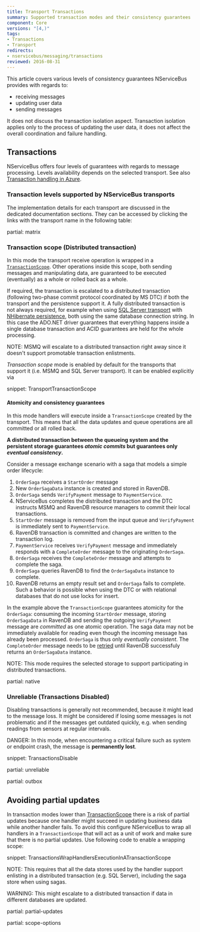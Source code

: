 ```yaml
---
title: Transport Transactions
summary: Supported transaction modes and their consistency guarantees
component: Core
versions: "[4,)"
tags:
- Transactions
- Transport
redirects:
- nservicebus/messaging/transactions
reviewed: 2016-08-31
---
```


This article covers various levels of consistency guarantees NServiceBus provides with regards to:

 * receiving messages
 * updating user data
 * sending messages

It does not discuss the transaction isolation aspect. Transaction isolation applies only to the process of updating the user data, it does not affect the overall coordination and failure handling.


## Transactions

NServiceBus offers four levels of guarantees with regards to message processing. Levels availability depends on the selected transport. See also [Transaction handling in Azure](/nservicebus/azure/understanding-transactionality-in-azure.md).


### Transaction levels supported by NServiceBus transports

The implementation details for each transport are discussed in the dedicated documentation sections. They can be accessed by clicking the links with the transport name in the following table:

partial: matrix


### Transaction scope (Distributed transaction)

In this mode the transport receive operation is wrapped in a [`TransactionScope`](https://msdn.microsoft.com/en-us/library/system.transactions.transactionscope). Other operations inside this scope, both sending messages and manipulating data, are guaranteed to be executed (eventually) as a whole or rolled back as a whole.

If required, the transaction is escalated to a distributed transaction (following two-phase commit protocol coordinated by MS DTC) if both the transport and the persistence support it. A fully distributed transaction is not always required, for example when using [SQL Server transport](/nservicebus/sqlserver/) with [NHibernate persistence](/nservicebus/nhibernate/), both using the same database connection string. In this case the ADO.NET driver guarantees that everything happens inside a single database transaction and ACID guarantees are held for the whole processing.

NOTE: MSMQ will escalate to a distributed transaction right away since it doesn't support promotable transaction enlistments.

*Transaction scope* mode is enabled by default for the transports that support it (i.e. MSMQ and SQL Server transport). It can be enabled explicitly via

snippet: TransportTransactionScope


#### Atomicity and consistency guarantees

In this mode handlers will execute inside a `TransactionScope` created by the transport. This means that all the data updates and queue operations are all committed or all rolled back.

**A distributed transaction between the queueing system and the persistent storage guarantees _atomic commits_ but guarantees only _eventual consistency_.**

Consider a message exchange scenario with a saga that models a simple order lifecycle:

1. `OrderSaga` receives a `StartOrder` message
1. New `OrderSagaData` instance is created and stored in RavenDB.
1. `OrderSaga` sends `VerifyPayment` message to `PaymentService`.
1. NServiceBus completes the distributed transaction and the DTC instructs MSMQ and RavenDB resource managers to commit their local transactions.
1. `StartOrder` message is removed from the input queue and `VerifyPayment` is immediately sent to `PaymentService`.
1. RavenDB transaction is committed and changes are written to the transaction log.
1. `PaymentService` receives `VerifyPayment` message and immediately responds with a `CompleteOrder` message to the originating `OrderSaga`.
1. `OrderSaga` receives the `CompleteOrder` message and attempts to complete the saga.
1. `OrderSaga` queries RavenDB to find the `OrderSagaData` instance to complete.
1. RavenDB returns an empty result set and `OrderSaga` fails to complete. Such a behavior is possible when using the DTC or with relational databases that do not use locks for insert.

In the example above the `TransactionScope` guarantees atomicity for the `OrderSaga`: consuming the incoming `StartOrder` message, storing `OrderSagaData` in RavenDB and sending the outgoing `VerifyPayment` message are _committed_ as one atomic operation. The saga data may not be immediately available for reading even though the incoming message has already been processed. `OrderSaga` is thus only _eventually consistent_. The `CompleteOrder` message needs to be [retried](/nservicebus/recoverability/) until RavenDB successfuly returns an `OrderSagaData` instance.

NOTE: This mode requires the selected storage to support participating in distributed transactions.

partial: native

### Unreliable (Transactions Disabled)

Disabling transactions is generally not recommended, because it might lead to the message loss. It might be considered if losing some messages is not problematic and if the messages get outdated quickly, e.g. when sending readings from sensors at regular intervals.

DANGER: In this mode, when encountering a critical failure such as system or endpoint crash, the message is **permanently lost**.

snippet: TransactionsDisable

partial: unreliable

partial: outbox


## Avoiding partial updates

In transaction modes lower than [TransactionScope](#transactions-transaction-scope-distributed-transaction) there is a risk of partial updates because one handler might succeed in updating business data while another handler fails. To avoid this configure NServiceBus to wrap all handlers in a `TransactionScope` that will act as a unit of work and make sure that there is no partial updates. Use following code to enable a wrapping scope:

snippet: TransactionsWrapHandlersExecutionInATransactionScope

NOTE: This requires that all the data stores used by the handler support enlisting in a distributed transaction (e.g. SQL Server), including the saga store when using sagas.

WARNING: This might escalate to a distributed transaction if data in different databases are updated.

partial: partial-updates


partial: scope-options
